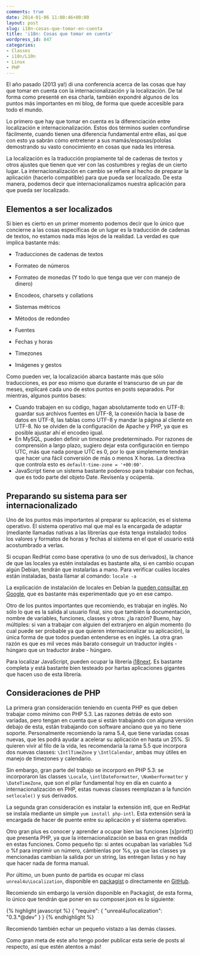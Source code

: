 ```yaml
---
comments: true
date: 2014-01-06 11:00:46+00:00
layout: post
slug: i18n-cosas-que-tomar-en-cuenta
title: 'i18n: Cosas que tomar en cuenta'
wordpress_id: 847
categories:
- Classes
- i18n/L10n
- Linux
- PHP
---
```


El año pasado (2013 ya!) di una conferencia acerca de las cosas que hay que tomar en cuenta con la internacionalización y la localización. De tal forma como presenté en esa charla, también expondré algunos de los puntos más importantes en mi blog, de forma que quede accesible para todo el mundo.

Lo primero que hay que tomar en cuenta es la diferenciación entre localización e internacionalización. Estos dos términos suelen confundirse fácilmente, cuando tienen una diferencia fundamental entre ellas, así que con esto ya sabrán cómo entretener a sus mamás/esposas/pololas demostrando su vasto conocimiento en cosas que nada les interesa.

La localización es la traducción propiamente tal de cadenas de textos y otros ajustes que tienen que ver con las costumbres y reglas de un cierto lugar. La internacionalización en cambio se refiere al hecho de preparar la aplicación (hacerlo compatible) para que pueda ser localizado. De esta manera, podemos decir que internacionalizamos nuestra aplicación para que pueda ser localizado. 
<!-- more -->



## Elementos a ser localizados



Si bien es cierto en un primer momento podemos decir que lo único que concierne a las cosas específicas de un lugar es la traducción de cadenas de textos, no estamos nada más lejos de la realidad. La verdad es que implica bastante más:





  * Traducciones de cadenas de textos


  * Formateo de números


  * Formateo de monedas (Y todo lo que tenga que ver con manejo de dinero)


  * Encodeos, charsets y collations


  * Sistemas métricos


  * Métodos de redondeo


  * Fuentes


  * Fechas y horas


  * Timezones


  * Imágenes y gestos



Como pueden ver, la localización abarca bastante más que sólo traducciones, es por eso mismo que durante el transcurso de un par de meses, explicaré cada uno de estos puntos en posts separados. Por mientras, algunos puntos bases:

- Cuando trabajen en su código, hagan absolutamente todo en UTF-8: guardar sus archivos fuentes en UTF-8, la conexión hacia la base de datos en UTF-8, las tablas como UTF-8 y mandar la página al cliente en UTF-8. No se olviden de la configuración de Apache y PHP, ya que es posible ajustar ahí el encodeo igual.
- En MySQL, pueden definir un timezone predeterminado. Por razones de comprensión a largo plazo, sugiero dejar esta configuración en tiempo UTC, más que nada porque UTC es 0, por lo que simplemente tendrán que hacer una fácil conversión de más o menos X horas. La directiva que controla esto es `default-time-zone = '+00:00'`. 
- JavaScript tiene un sistema bastante poderoso para trabajar con fechas, que es todo parte del objeto Date. Revísenla y ocúpenla. 



## Preparando su sistema para ser internacionalizado



Uno de los puntos más importantes al preparar su aplicación, es el sistema operativo. El sistema operativo mal que mal es la encargada de adaptar (mediante llamadas nativas a las librerías que ésta tenga instalado) todos los valores y formatos de horas y fechas al sistema en el que el usuario está acostumbrado a verlas.

Si ocupan RedHat como base operativa (o uno de sus derivados), la chance de que las locales ya estén instaladas es bastante alta, si en cambio ocupan algún Debian, tendrán que instalarlas a mano.
Para verificar cuáles locales están instaladas, basta llamar al comando: 
`locale -a`

La explicación de instalación de locales en Debian la [pueden consultar en Google](https://www.google.com/#q=c%C3%B3mo+instalar+locale+en+debian), que es bastante más experimentado que yo en ese campo. 

Otro de los puntos importantes que recomiendo, es trabajar en inglés. No sólo lo que es la salida al usuario final, sino que también la documentación, nombre de variables, funciones, classes y otros: ¿la razón? Bueno, hay múltiples: si van a trabajar con alguien del extranjero en algún momento (lo cual puede ser probable ya que quieren internacionalizar su aplicación), la única forma de que todos puedan entenderse es en inglés. La otra gran razón es que es mil veces más barato conseguir un traductor inglés - húngaro que un traductor árabe - húngaro. 

Para localizar JavaScript, pueden ocupar la librería [i18next](http://i18next.com/). Es bastante completa y está bastante bien testeado por hartas aplicaciones gigantes que hacen uso de esta librería.



## Consideraciones de PHP



La primera gran consideración teniendo en cuenta PHP es que deben trabajar como mínimo con PHP 5.3. Las razones detrás de esto son variadas, pero tengan en cuenta que si están trabajando con alguna versión debajo de esta, están trabajando con software anciano que ya no tiene soporte. Personalmente recomiendo la rama 5.4, que tiene variadas cosas nuevas, que les podrá ayudar a acelerar su aplicación en hasta un 25%. Si quieren vivir al filo de la vida, les recomendaría la rama 5.5 que incorpora dos nuevas classes: `\IntlTimeZone` y `\IntlCalendar`, ambas muy útiles en manejo de timezones y calendario.

Sin embargo, gran parte del trabajo se incorporó en PHP 5.3: se incorporaron las classes `\Locale`, `\intlDateFormatter`, `\NumberFormatter` y `\DateTimeZone`, que son el pilar fundamental hoy en día en cuanto a internacionalización en PHP, estas nuevas classes reemplazan a la función `setlocale()` y sus derivados. 

La segunda gran consideración es instalar la extensión intl, que en RedHat se instala mediante un simple `yum install php-intl`. Esta extensión será la encargada de hacer de puente entre su aplicación y el sistema operativo.

Otro gran plus es conocer y aprender a ocupar bien las funciones [s]printf() que presenta PHP, ya que la internacionalización se basa en gran medida en estas funciones. Como pequeño tip: si antes ocupaban las variables %d o %f para imprimir un número, cámbienlas por %s, ya que las classes ya mencionadas cambian la salida por un string, las entregan listas y no hay que hacer nada de forma manual.

Por último, un buen punto de partida es ocupar mi class `unreal4u\Localization`, disponible en [packagist](https://packagist.org/packages/unreal4u/localization) o directamente en [GitHub](https://github.com/unreal4u/localization).

Recomiendo sin embargo la versión disponible en Packagist, de esta forma, lo único que tendrán que poner en su composer.json es lo siguiente:

{% highlight javascript %}
{
    "require": {
        "unreal4u/localization": "0.3.*@dev"
    }
}
{% endhighlight %}

Recomiendo también echar un pequeño vistazo a las demás classes. 

Como gran meta de este año tengo poder publicar esta serie de posts al respecto, así que estén atentos a más!
